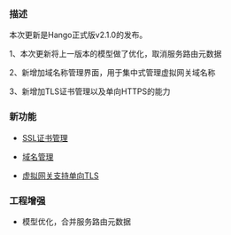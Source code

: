 ### 描述
本次更新是Hango正式版v2.1.0的发布。

1、本次更新将上一版本的模型做了优化，取消服务路由元数据

2、新增加域名称管理界面，用于集中式管理虚拟网关域名称

3、新增加TLS证书管理以及单向HTTPS的能力
### 新功能

- [SSL证书管理](https://hango-io.github.io/user-guide/best-practices/domain-certificate/certificate/)

- [域名管理](https://hango-io.github.io/user-guide/best-practices/domain-certificate/domin/)

- [虚拟网关支持单向TLS](https://hango-io.github.io/user-guide/best-practices/domain-certificate/tls/)

### 工程增强

- 模型优化，合并服务路由元数据